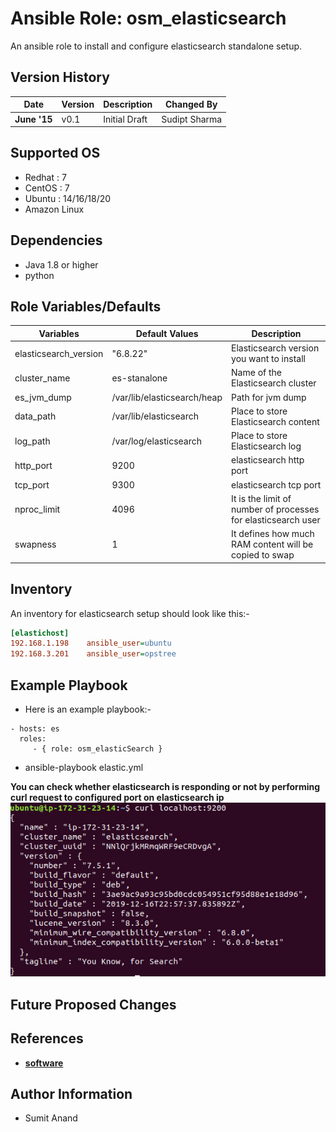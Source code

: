 Ansible Role: osm_elasticsearch
=========
An ansible role to install and configure elasticsearch standalone setup.

Version History
---------------

|**Date**| **Version**| **Description**| **Changed By** |
|----------|---------|---------------|-----------------|
|**June '15** | v0.1 | Initial Draft | Sudipt Sharma |

Supported OS
------------
  * Redhat : 7
  * CentOS : 7
  * Ubuntu : 14/16/18/20
  * Amazon Linux

Dependencies
------------
* Java 1.8 or higher
* python

Role Variables/Defaults
-----------------------

|**Variables**| **Default Values**| **Description**|
|----------|---------|---------------|
| elasticsearch_version | "6.8.22" | Elasticsearch version you want to install |
| cluster_name | es-stanalone | Name of the Elasticsearch cluster | 
| es_jvm_dump | /var/lib/elasticsearch/heap | Path for jvm dump |
| data_path | /var/lib/elasticsearch | Place to store Elasticsearch content |
| log_path | /var/log/elasticsearch | Place to store Elasticsearch log |
| http_port | 9200 | elasticsearch http port |
| tcp_port | 9300 | elasticsearch tcp port |
| nproc_limit | 4096 | It is the limit of number of processes for elasticsearch user |
| swapness | 1 | It defines how much RAM content will be copied to swap |

Inventory
----------
An inventory for elasticsearch setup should look like this:-
```ini
[elastichost]                 
192.168.1.198    ansible_user=ubuntu   
192.168.3.201    ansible_user=opstree 
```
Example Playbook
----------------

* Here is an example playbook:-

```
- hosts: es
  roles:
     - { role: osm_elasticSearch }
```
* ansible-playbook elastic.yml

**You can check whether elasticsearch is responding or not by performing curl request to configured port on elasticsearch ip**
![response](./media/checkResponse.png)


Future Proposed Changes
-----------------------

References
----------
- **[software](https://www.elastic.co/)**

Author Information
------------------

- Sumit Anand
